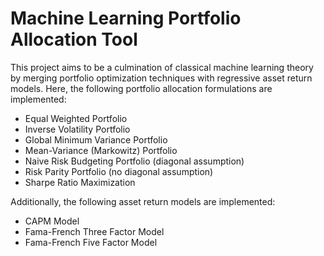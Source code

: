 # Machine Learning Portfolio Allocation Tool
This project aims to be a culmination of classical machine learning theory by merging portfolio optimization techniques with regressive asset return models. Here, the following portfolio allocation formulations are implemented:
- Equal Weighted Portfolio
- Inverse Volatility Portfolio
- Global Minimum Variance Portfolio
- Mean-Variance (Markowitz) Portfolio
- Naive Risk Budgeting Portfolio (diagonal assumption)
- Risk Parity Portfolio (no diagonal assumption)
- Sharpe Ratio Maximization

Additionally, the following asset return models are implemented:
- CAPM Model
- Fama-French Three Factor Model
- Fama-French Five Factor Model
